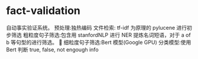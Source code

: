 # fact-validation

自动事实验证系统。
预处理:独热编码
文件检索: tf-idf 为原理的 pylucene 进行初步筛选
粗粒度句子筛选:包含用 stanfordNLP 进行 NER 提炼名词短语，对于 a of b 等句型的进行筛选。 􏰃 细粒度句子筛选:Bert 模型(Google GPU)
分类模型:使用 Bert 判断 true, false, not engough info
